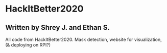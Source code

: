# HackItBetter2020
## Written by Shrey J. and Ethan S.
All code from HackItBetter2020. Mask detection, website for visualization, (&amp; deploying on RPI?)
